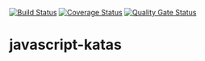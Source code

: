 [![Build Status](https://travis-ci.org/apecr/javascript-katas.svg)](https://travis-ci.org/apecr/javascript-katas)
[![Coverage Status](https://coveralls.io/repos/github/apecr/javascript-katas/badge.svg)](https://coveralls.io/github/apecr/javascript-katas)
[![Quality Gate Status](https://sonarcloud.io/api/project_badges/measure?project=javascript-katas&metric=alert_status)](https://sonarcloud.io/dashboard?id=javascript-katas)

# javascript-katas
